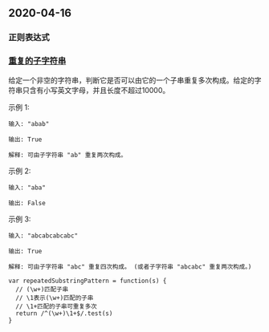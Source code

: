 ## 2020-04-16

### 正则表达式

### [重复的子字符串](https://leetcode-cn.com/problems/repeated-substring-pattern/)

给定一个非空的字符串，判断它是否可以由它的一个子串重复多次构成。给定的字符串只含有小写英文字母，并且长度不超过10000。

示例 1:
```
输入: "abab"

输出: True

解释: 可由子字符串 "ab" 重复两次构成。
```
示例 2:
```
输入: "aba"

输出: False
```
示例 3:
```
输入: "abcabcabcabc"

输出: True

解释: 可由子字符串 "abc" 重复四次构成。 (或者子字符串 "abcabc" 重复两次构成。)
```

```
var repeatedSubstringPattern = function(s) {
  // (\w+)匹配子串
  // \1表示(\w+)匹配的子串
  // \1+匹配的子串可重复多次
  return /^(\w+)\1+$/.test(s)
}
```  
